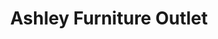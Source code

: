 ---
title: "Ashley Furniture Outlet"
url: /virginia-beach/ashley-furniture-outlet/
shop: furniture
---